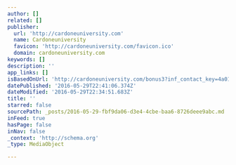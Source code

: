```yaml
---
author: []
related: []
publisher:
  url: 'http://cardoneuniversity.com'
  name: Cardoneuniversity
  favicon: 'http://cardoneuniversity.com/favicon.ico'
  domain: cardoneuniversity.com
keywords: []
description: ''
app_links: []
isBasedOnUrl: 'http://cardoneuniversity.com/bonus3?inf_contact_key=4a0111db5bbca27f9360aa18c16e62838f1be174a65f15a6d1de4754a9007f76'
datePublished: '2016-05-29T22:41:06.374Z'
dateModified: '2016-05-29T22:34:51.683Z'
title: ''
starred: false
sourcePath: _posts/2016-05-29-fbf9da06-d3e4-4cbe-baa6-8726deee9abc.md
inFeed: true
hasPage: false
inNav: false
_context: 'http://schema.org'
_type: MediaObject

---
```

<article style=""></article>